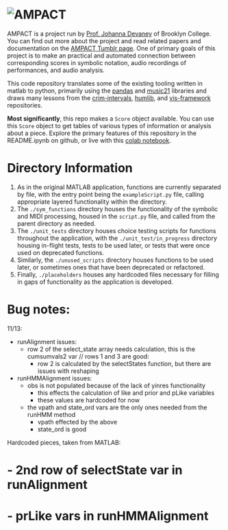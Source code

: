 # ![AMPACT](https://static.tumblr.com/3675cda2cf7fe706ff09e8dbb590f657/ytsja31/iXwor8hkf/tumblr_static_10unxb8apbdw4k8owooo0kg8s.jpg)

AMPACT is a project run by [Prof. Johanna Devaney](https://www.brooklyn.cuny.edu/web/academics/schools/mediaarts/faculty_details.php?faculty=1368) of Brooklyn College. You can find out more about the project and read related papers and documentation on the [AMPACT Tumblr page](https://ampact.tumblr.com). One of primary goals of this project is to make an practical and automated connection between corresponding scores in symbolic notation, audio recordings of performances, and audio analysis.

This code repository translates some of the existing tooling written in matlab to python, primarily using the [pandas](https://pandas.pydata.org) and [music21](https://web.mit.edu/music21/) libraries and draws many lessons from the [crim-intervals](https://github.com/HCDigitalScholarship/intervals), [humlib](https://github.com/craigsapp/humlib), and [vis-framework](https://github.com/ELVIS-Project/vis-framework) repositories.

**Most significantly**, this repo makes a `Score` object available. You can use this `Score` object to get tables of various types of information or analysis about a piece. Explore the primary features of this repository in the README.ipynb on github, or live with this [colab notebook](https://githubtocolab.com/alexandermorgan/AMPACT/blob/main/README.ipynb).

# Directory Information
1. As in the original MATLAB application, functions are currently separated by file, with the entry point being the `exampleScript.py` file, calling appropriate layered functionality within the directory.
2. The `./sym_functions` directory houses the functionality of the symbolic and MIDI processing, housed in the `script.py` file, and called from the parent directory as needed.
3. The `./unit_tests` directory houses choice testing scripts for functions throughout the application, with the `./unit_test/in_progress` directory housing in-flight tests, tests to be used later, or tests that were once used on deprecated functions.
4. Similarly, the `./unused_scripts` directory houses functions to be used later, or sometimes ones that have been deprecated or refactored.
5. Finally, `./placeholders` houses any hardcoded files necessary for filling in gaps of functionality as the application is developed.


# Bug notes:
11/13:
- runAlignment issues:
  - row 2 of the select_state array needs calculation, this is the cumsumvals2 var // rows 1 and 3 are good:
    - row 2 is calculated by the selectStates function, but there are issues with reshaping
- runHMMAlignment issues:
  - obs is not populated because of the lack of yinres functionality
    - this effects the calculation of like and prior and pLike variables
    - these values are hardcoded for now
  - the vpath and state_ord vars are the only ones needed from the runHMM method
    - vpath effected by the above
    - state_ord is good

Hardcoded pieces, taken from MATLAB:
# - 2nd row of selectState var in runAlignment
# - prLike vars in runHMMAlignment